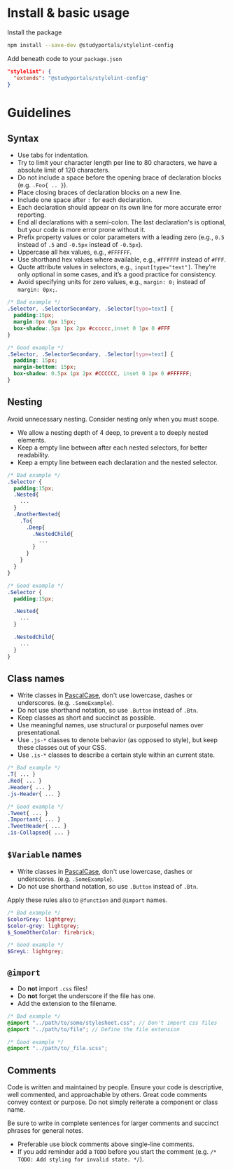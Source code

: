 
# Install & basic usage

Install the package

```bash
npm install --save-dev @studyportals/stylelint-config
```

Add beneath code to your `package.json`

```json
"stylelint": {
  "extends": "@studyportals/stylelint-config"
}
```

# Guidelines

## Syntax

* Use tabs for indentation.
* Try to limit your character length per line to 80 characters, we have a absolute limit of 120 characters.
* Do not include a space before the opening brace of declaration blocks (e.g. `.Foo{ .. }`).
* Place closing braces of declaration blocks on a new line.
* Include one space after `:` for each declaration.
* Each declaration should appear on its own line for more accurate error reporting.
* End all declarations with a semi-colon. The last declaration's is optional, but your code is more error prone without it.
* Prefix property values or color parameters with a leading zero (e.g., `0.5` instead of `.5` and `-0.5px` instead of `-0.5px`).
* Uppercase all hex values, e.g., `#FFFFFF`.
* Use shorthand hex values where available, e.g., `#FFFFFF` instead of `#FFF`.
* Quote attribute values in selectors, e.g., `input[type="text"]`. They’re only optional in some cases, and it’s a good practice for consistency.
* Avoid specifying units for zero values, e.g., `margin: 0;` instead of `margin: 0px;`.

```scss
/* Bad example */
.Selector, .SelectorSecondary, .Selector[type=text] {
  padding:15px;
  margin:0px 0px 15px;
  box-shadow:.5px 1px 2px #cccccc,inset 0 1px 0 #FFF
}

/* Good example */
.Selector, .SelectorSecondary, .Selector[type=text] {
  padding: 15px;
  margin-bottom: 15px;
  box-shadow: 0.5px 1px 2px #CCCCCC, inset 0 1px 0 #FFFFFF;
}
```

## Nesting

Avoid unnecessary nesting. Consider nesting only when you must scope.

* We allow a nesting depth of 4 deep, to prevent a to deeply nested elements.
* Keep a empty line between after each nested selectors, for better readability.
* Keep a empty line between each declaration and the nested selector.

```scss
/* Bad example */
.Selector {
  padding:15px;
  .Nested{
    ...
  }
  .AnotherNested{
    .To{
      .Deep{
        .NestedChild{
          ...
        }
      }
    }
  }
}

/* Good example */
.Selector {
  padding:15px;

  .Nested{
    ...
  }

  .NestedChild{
    ...
  }
}
```

## Class names

* Write classes in [PascalCase](https://en.wikipedia.org/wiki/Pascal_case), don't use lowercase, dashes or underscores. (e.g. `.SomeExample`).
* Do not use shorthand notation, so use `.Button` instead of `.Btn`.
* Keep classes as short and succinct as possible.
* Use meaningful names, use structural or purposeful names over presentational.
* Use `.js-*` classes to denote behavior (as opposed to style), but keep these classes out of your CSS.
* Use `.is-*` classes to describe a certain style within an current state.

```scss
/* Bad example */
.T{ ... }
.Red{ ... }
.Header{ ... }
.js-Header{ ... }

/* Good example */
.Tweet{ ... }
.Important{ ... }
.TweetHeader{ ... }
.is-Collapsed{ ... }
```

## `$Variable` names

* Write classes in [PascalCase](https://en.wikipedia.org/wiki/Pascal_case), don't use lowercase, dashes or underscores. (e.g. `.SomeExample`).
* Do not use shorthand notation, so use `.Button` instead of `.Btn`.

Apply these rules also to `@function` and `@import` names.

```scss
/* Bad example */
$colorGrey: lightgrey;
$color-grey: lightgrey;
$_SomeOtherColor: firebrick;

/* Good example */
$GreyL: lightgrey;
```

## `@import`

* Do **not** import `.css` files!
* Do **not** forget the underscore if the file has one.
* Add the extension to the filename.

```scss
/* Bad example */
@import "../path/to/some/stylesheet.css"; // Don't import css files
@import "../path/to/file"; // Define the file extension

/* Good example */
@import "../path/to/_file.scss";
```

## Comments

Code is written and maintained by people. Ensure your code is descriptive, well commented, and approachable by others. Great code comments convey context or purpose. Do not simply reiterate a component or class name.

Be sure to write in complete sentences for larger comments and succinct phrases for general notes.

* Preferable use block comments above single-line comments.
* If you add reminder add a `TODO` before you start the comment (e.g. `/* TODO: Add styling for invalid state. */`).

